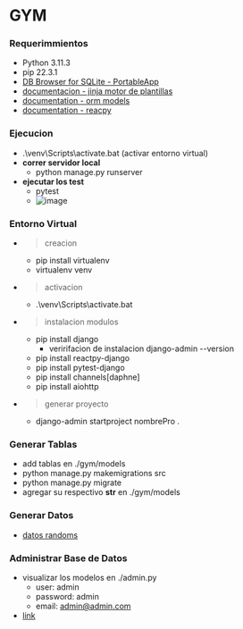 # GYM

### Requerimmientos

- Python 3.11.3
- pip 22.3.1
- [DB Browser for SQLite - PortableApp](https://sqlitebrowser.org/dl/)
- [documentacion - jinja motor de plantillas](https://jinja.palletsprojects.com/en/3.1.x/)
- [documentation - orm models](https://docs.djangoproject.com/en/4.2/topics/db/models/)
- [documentation - reacpy](https://reactive-python.github.io/reactpy-django/get-started/installation/)

### Ejecucion

- .\venv\Scripts\activate.bat (activar entorno virtual)
- **correr servidor local**
  - python manage.py runserver
- **ejecutar los test**
  - pytest
  - ![image](https://github.com/isaacanteparac/Gym/assets/69361351/b924f14f-544d-413e-9bb1-ff6a5ba372fb)


### Entorno Virtual

- > creacion
  - pip install virtualenv
  - virtualenv venv
- > activacion
  - .\venv\Scripts\activate.bat
- > instalacion modulos
  - pip install django
    - veririfacion de instalacion django-admin --version
  - pip install reactpy-django
  - pip install pytest-django
  - pip install channels[daphne]
  - pip install aiohttp

- > generar proyecto
  - django-admin startproject nombrePro .

### Generar Tablas

- add tablas en ./gym/models
- python manage.py makemigrations src
- python manage.py migrate
- agregar su respectivo __str__ en ./gym/models

### Generar Datos

- [datos randoms](https://www.mockaroo.com/)

### Administrar Base de Datos

- visualizar los modelos en ./admin.py
  - user: admin
  - password: admin
  - email: admin@admin.com
- [link](http://127.0.0.1:8000/admin)

